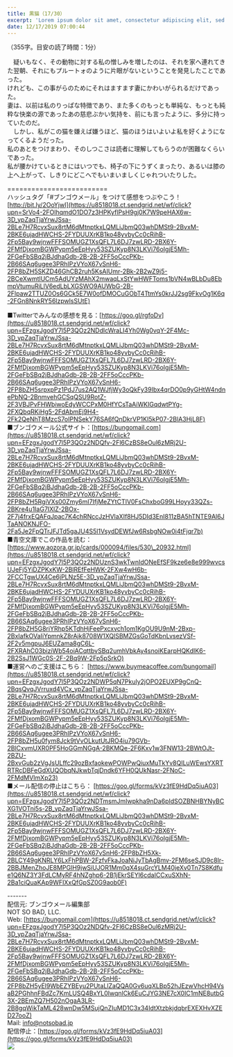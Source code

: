 ```yaml
---
title: 黒猫（17/30）
excerpt: 'Lorem ipsum dolor sit amet, consectetur adipiscing elit, sed do eiusmod tempor incididunt ut labore et dolore magna aliqua. Praesent elementum facilisis leo vel fringilla est ullamcorper eget. At imperdiet dui accumsan sit amet nulla facilisi morbi tempus.'
date: 12/17/2019 07:00:44
---
```


（355字。目安の読了時間：1分）  
  
　疑いもなく、その動物に対する私の憎しみを増したのは、それを家へ連れてきた翌朝、それにもプルートォのように片眼がないということを発見したことであった。  
けれども、この事がらのためにそれはますます妻にかわいがられるだけであった。  
妻は、以前は私のりっぱな特徴であり、また多くのもっとも単純な、もっとも純粋な快楽の源であったあの慈悲ぶかい気持を、前にも言ったように、多分に持っていたのだ。  
　しかし、私がこの猫を嫌えば嫌うほど、猫のほうはいよいよ私を好くようになってくるようだった。  
私のあとをつけまわり、そのしつこさは読者に理解してもらうのが困難なくらいであった。  
私が腰かけているときにはいつでも、椅子の下にうずくまったり、あるいは膝の上へ上がって、しきりにどこへでもいまいましくじゃれついたりした。  
  
\=========================  
ハッシュタグ「#ブンゴウメール」をつけて感想をつぶやこう！　  
[http://bit.ly/2OoYjwI](https://u8518018.ct.sendgrid.net/wf/click?upn=SrVo4-2FOlhqmdO1DO7z3HPKyflPsH9gj0K7W9peHAX6w-3D_ypZaqTjaYrwJSsa-2BLe7H7RcvxSux8rtM6dMtnptkxLQMLiJbmQ03whDMSt9-2BvxM-2BKE6ujadHWCHS-2FYDUUXrKB1ko48yvbyCc0cRihB-2Fp5Bay9wjnwFFFSOMUGZ1XsQFL7L6DJ7zwLRD-2BX6Y-2FMfDjxomBGWPypm5eEpHyy53SZUKyp8N3LKVi76oIgjE5Mh-2FGeFbSBq2jBJdhaGdb-2B-2B-2FF5oCccPKb-2B66SAq6ugee3PRhIPzVYoX67vSnH6-2FP8bZH5SKZD46GhCB2ruh5KsAIUmr-2Bk-2B2wZ9j5-2BCeXwmtlUCm5AdUYzMAhX2mwaqLxStYwHWFToms1bVN4wBLbDu8EbmpVtumuRiLlV6edLbLXGSWO9AUWbG-2B-2Flpaw2TTUZ0Os6GCk5E7W0ofDMOCuGObT4TtmYs0krJJ2sg9FkvOg1K6q-2FGn8NnkRY56lzpwlsSUtE)  
  
■Twitterでみんなの感想を見る：[https://goo.gl/rgfoDv](https://u8518018.ct.sendgrid.net/wf/click?upn=EFzgxJgodY7l5P3QOz2NDdlcWraLI4Yh0Wg0vqY-2F4Mc-3D_ypZaqTjaYrwJSsa-2BLe7H7RcvxSux8rtM6dMtnptkxLQMLiJbmQ03whDMSt9-2BvxM-2BKE6ujadHWCHS-2FYDUUXrKB1ko48yvbyCc0cRihB-2Fp5Bay9wjnwFFFSOMUGZ1XsQFL7L6DJ7zwLRD-2BX6Y-2FMfDjxomBGWPypm5eEpHyy53SZUKyp8N3LKVi76oIgjE5Mh-2FGeFbSBq2jBJdhaGdb-2B-2B-2FF5oCccPKb-2B66SAq6ugee3PRhIPzVYoX67vSnH6-2FP8bZH5srpxpPz1PdJ7us2AQ1WJfjWy3oQkFy39Ibx4qrDO0p9yGHtW4ndnePbNQ-2BnmvehGCSqQSU9RotZ-2F3VBJPvFHWbiwoEdyWCCPxM0HfYCsTaAiWKIGqdwtPYg-2FXQbqRKiHg5-2FdAbmEj9H4-2Fk2QeNhT8MzcS7oIPNSekY76SA6fQnDkrVP1KI5kP07-2BlA3HjL8F)  
■ブンゴウメール公式サイト：[https://bungomail.com](https://u8518018.ct.sendgrid.net/wf/click?upn=EFzgxJgodY7l5P3QOz2NDQfv-2Fl6CzBS8eOul6zMRj2U-3D_ypZaqTjaYrwJSsa-2BLe7H7RcvxSux8rtM6dMtnptkxLQMLiJbmQ03whDMSt9-2BvxM-2BKE6ujadHWCHS-2FYDUUXrKB1ko48yvbyCc0cRihB-2Fp5Bay9wjnwFFFSOMUGZ1XsQFL7L6DJ7zwLRD-2BX6Y-2FMfDjxomBGWPypm5eEpHyy53SZUKyp8N3LKVi76oIgjE5Mh-2FGeFbSBq2jBJdhaGdb-2B-2B-2FF5oCccPKb-2B66SAq6ugee3PRhIPzVYoX67vSnH6-2FP8bZH5RgiVXs00Zmy6mI7IfjMeZYtCTIV0FsChxboG99LHoyy33QZs-2BKre4u1IaG7IXlZ-2BOx-2F7j4frxEQAFqJpac7K4chRNccJzHVlaXIf8HJ5DId3EnI811zBA5hTNTE9Al6JTaANOKNJFO-2Fa5Je2FpQTrJFJTd5gaJU4S5l1VsydDEWfJw6RsbgNOw0i4tFjqr7b)  
■青空文庫でこの作品を読む：[https://www.aozora.gr.jp/cards/000094/files/530\_20932.html](https://u8518018.ct.sendgrid.net/wf/click?upn=EFzgxJgodY7l5P3QOz2NDUznS3wkTwnIdONeEfSF9kze6e8e999wvcsUJeFj5YiDZPKxKW-2BlREfFeHWK-2FXw4wH6b-2FCCTgwUX4Ce6jPLNz5E-3D_ypZaqTjaYrwJSsa-2BLe7H7RcvxSux8rtM6dMtnptkxLQMLiJbmQ03whDMSt9-2BvxM-2BKE6ujadHWCHS-2FYDUUXrKB1ko48yvbyCc0cRihB-2Fp5Bay9wjnwFFFSOMUGZ1XsQFL7L6DJ7zwLRD-2BX6Y-2FMfDjxomBGWPypm5eEpHyy53SZUKyp8N3LKVi76oIgjE5Mh-2FGeFbSBq2jBJdhaGdb-2B-2B-2FF5oCccPKb-2B66SAq6ugee3PRhIPzVYoX67vSnH6-2FP8bZH5G8riYRhp5KTdhHjFeePxcxvch1om1KgOU9U9nM-2Bxp-2BxIafkOVaIiYpmnkZ8rAjk8708W1XQlSBMZGsGoTdKbnLvsezVSf-2F2v5mgpuJ6EUZama8gC6L-2FXRAhC03biziWb54oiACqttbvSBq2umhVbkAy4snoiKEarpHQKdIK6-2B2SsJ1WGc0S-2F-2Bq9W-2Fp5pSrkO)  
■運営へのご支援はこちら： [https://www.buymeacoffee.com/bungomail](https://u8518018.ct.sendgrid.net/wf/click?upn=EFzgxJgodY7l5P3QOz2NDWP5qN7Pkuly2jOPO2EUXP9gCnQ-2BqsQvqJVrruxd4VCx_ypZaqTjaYrwJSsa-2BLe7H7RcvxSux8rtM6dMtnptkxLQMLiJbmQ03whDMSt9-2BvxM-2BKE6ujadHWCHS-2FYDUUXrKB1ko48yvbyCc0cRihB-2Fp5Bay9wjnwFFFSOMUGZ1XsQFL7L6DJ7zwLRD-2BX6Y-2FMfDjxomBGWPypm5eEpHyy53SZUKyp8N3LKVi76oIgjE5Mh-2FGeFbSBq2jBJdhaGdb-2B-2B-2FF5oCccPKb-2B66SAq6ugee3PRhIPzVYoX67vSnH6-2FP8bZH5u0fym8Jck9tVvOLkutUtJRO4iu79GVb-2BlCxvmUXR0PF5HoGGmNGgA-2BKMQe-2F6Kxv1w3FNW13-2BWtOJt-2BZU-2BxvGub2zVgJsULffc29ozBxfaokewPOWPwQiuxMuTkYv8QILuWEwsYXRTRTRcDBFeGdXUQObqNJkwbTqjDndk6YFH0QUkNasr-2FNoC-2FMdMVImXp23)  
■メール配信の停止はこちら： [https://goo.gl/forms/kVz3fE9HdDq5iuA03](https://u8518018.ct.sendgrid.net/wf/click?upn=EFzgxJgodY7l5P3QOz2NDTmsmJmIwpkha9nDa6pIdSOZBNHBYNyBCXG1VOTni5s-2B_ypZaqTjaYrwJSsa-2BLe7H7RcvxSux8rtM6dMtnptkxLQMLiJbmQ03whDMSt9-2BvxM-2BKE6ujadHWCHS-2FYDUUXrKB1ko48yvbyCc0cRihB-2Fp5Bay9wjnwFFFSOMUGZ1XsQFL7L6DJ7zwLRD-2BX6Y-2FMfDjxomBGWPypm5eEpHyy53SZUKyp8N3LKVi76oIgjE5Mh-2FGeFbSBq2jBJdhaGdb-2B-2B-2FF5oCccPKb-2B66SAq6ugee3PRhIPzVYoX67vSnH6-2FP8bZH5Xk-2BLCY49gKNRLY6LxFhPBW-2FzfvFkaJoaNiJyTbAgBmv-2FM6seSJD9c8Ir-2BBJMenZhoJE8MPGlH9jwSiUJOR1Mm0qX4suGrcYLM40jeXv0Tn7S8Kdfue1Q6NZ3Y3FdLCMyRF4hNZghp6-2B1jEkrSEYl6cdaICCxuSXhN-2Ba1ciQuaKAp9WFIXxQfGpSZ0G9aob0F)  
  
\-------  
配信元: ブンゴウメール編集部  
NOT SO BAD, LLC.  
Web: [https://bungomail.com](https://u8518018.ct.sendgrid.net/wf/click?upn=EFzgxJgodY7l5P3QOz2NDQfv-2Fl6CzBS8eOul6zMRj2U-3D_ypZaqTjaYrwJSsa-2BLe7H7RcvxSux8rtM6dMtnptkxLQMLiJbmQ03whDMSt9-2BvxM-2BKE6ujadHWCHS-2FYDUUXrKB1ko48yvbyCc0cRihB-2Fp5Bay9wjnwFFFSOMUGZ1XsQFL7L6DJ7zwLRD-2BX6Y-2FMfDjxomBGWPypm5eEpHyy53SZUKyp8N3LKVi76oIgjE5Mh-2FGeFbSBq2jBJdhaGdb-2B-2B-2FF5oCccPKb-2B66SAq6ugee3PRhIPzVYoX67vSnH6-2FP8bZH5yEl9WbEZYBEyu2PUtaLlZaQQA0Gv6uqXLBp52hJEzwVhcH94VsaB2PGhhnFBdZc7KmLUSQ4BxYL0IwqnlCk6EuCJYG3NE7cX0IC1mNE8utbG3X-2BEmZQ7H502nOgaA3LR-2B8gqWikTaML428wnDw5MSujQnZIuMD1C3x34IdtXtzbkjdqbrEXEXHvXZED27ooZ)  
Mail: info@notsobad.jp  
配信停止：[https://goo.gl/forms/kVz3fE9HdDq5iuA03](https://goo.gl/forms/kVz3fE9HdDq5iuA03)  
![](https://u8518018.ct.sendgrid.net/wf/open?upn=ypZaqTjaYrwJSsa-2BLe7H7RcvxSux8rtM6dMtnptkxLQMLiJbmQ03whDMSt9-2BvxM-2BKE6ujadHWCHS-2FYDUUXrKB1ko48yvbyCc0cRihB-2Fp5Bay9wjnwFFFSOMUGZ1XsQFL7L6DJ7zwLRD-2BX6Y-2FMfDjxomBGWPypm5eEpHyy53SZUKyp8N3LKVi76oIgjE5Mh-2FGeFbSBq2jBJdhaGdb-2B-2B-2FF5oCccPKb-2B66SAq6ugee3PRhIPzVYoX67vSnH6-2FP8bZH5zqhwXWf-2BbPN9KTOCsNwmAMnOTk1NEcsVR8t9pziaSSwYHdNoBh53UlyI-2BW2vVqZpQhrxG54g49H5OF6onsJO-2Fy-2Bx7r14DliK8pBE-2B-2FgjEiqot11s8a3c7Oh6aMJzvjTyrJVQb8ziOPBJdGG7kQWsno-2FA2aYE1HD54RiAD8hC5Os-2Fdtht8SzU7ZEHrnRSa-2Fgp-2BAw0LO0v4lUKIdEpCzsHfg-3D-3D)